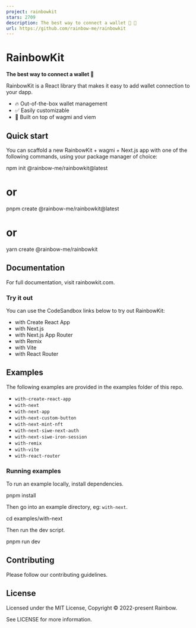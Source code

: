 ```yaml
---
project: rainbowkit
stars: 2709
description: The best way to connect a wallet 🌈 🧰
url: https://github.com/rainbow-me/rainbowkit
---
```


RainbowKit  
============

**The best way to connect a wallet 🌈**

RainbowKit is a React library that makes it easy to add wallet connection to your dapp.

-   🔥 Out-of-the-box wallet management
-   ✅ Easily customizable
-   🦄 Built on top of wagmi and viem

Quick start
-----------

You can scaffold a new RainbowKit + wagmi + Next.js app with one of the following commands, using your package manager of choice:

npm init @rainbow-me/rainbowkit@latest
# or
pnpm create @rainbow-me/rainbowkit@latest
# or
yarn create @rainbow-me/rainbowkit

Documentation
-------------

For full documentation, visit rainbowkit.com.

### Try it out

You can use the CodeSandbox links below to try out RainbowKit:

-   with Create React App
-   with Next.js
-   with Next.js App Router
-   with Remix
-   with Vite
-   with React Router

Examples
--------

The following examples are provided in the examples folder of this repo.

-   `with-create-react-app`
-   `with-next`
-   `with-next-app`
-   `with-next-custom-button`
-   `with-next-mint-nft`
-   `with-next-siwe-next-auth`
-   `with-next-siwe-iron-session`
-   `with-remix`
-   `with-vite`
-   `with-react-router`

### Running examples

To run an example locally, install dependencies.

pnpm install

Then go into an example directory, eg: `with-next`.

cd examples/with-next

Then run the dev script.

pnpm run dev

Contributing
------------

Please follow our contributing guidelines.

License
-------

Licensed under the MIT License, Copyright © 2022-present Rainbow.

See LICENSE for more information.
